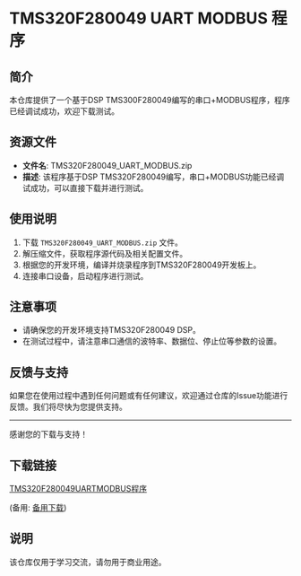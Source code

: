 # TMS320F280049 UART MODBUS 程序

## 简介

本仓库提供了一个基于DSP TMS300F280049编写的串口+MODBUS程序，程序已经调试成功，欢迎下载测试。

## 资源文件

- **文件名**: TMS320F280049_UART_MODBUS.zip
- **描述**: 该程序基于DSP TMS320F280049编写，串口+MODBUS功能已经调试成功，可以直接下载并进行测试。

## 使用说明

1. 下载 `TMS320F280049_UART_MODBUS.zip` 文件。
2. 解压缩文件，获取程序源代码及相关配置文件。
3. 根据您的开发环境，编译并烧录程序到TMS320F280049开发板上。
4. 连接串口设备，启动程序进行测试。

## 注意事项

- 请确保您的开发环境支持TMS320F280049 DSP。
- 在测试过程中，请注意串口通信的波特率、数据位、停止位等参数的设置。

## 反馈与支持

如果您在使用过程中遇到任何问题或有任何建议，欢迎通过仓库的Issue功能进行反馈。我们将尽快为您提供支持。

---

感谢您的下载与支持！

## 下载链接
[TMS320F280049UARTMODBUS程序](https://pan.quark.cn/s/52b8c5d477c0) 

(备用: [备用下载](https://pan.baidu.com/s/1mBlKObBxkv9Rw0toon0TsA?pwd=1234))

## 说明

该仓库仅用于学习交流，请勿用于商业用途。
